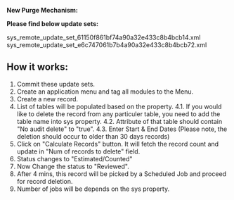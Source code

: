 **New Purge Mechanism:**

**Please find below update sets:**

sys_remote_update_set_61150f861bf74a90a32e433c8b4bcb14.xml
sys_remote_update_set_e6c747061b7b4a90a32e433c8b4bcb72.xml

How it works:
---------------------------------------------------------------
1. Commit these update sets.
2. Create an application menu and tag all modules to the Menu.
3. Create a new record.
4. List of tables will be populated based on the property.
4.1. If you would like to delete the record from any particuler table, you need to add the table name into sys property.
4.2. Attribute of that table should contain "No audit delete" to "true".
4.3. Enter Start & End Dates (Please note, the deletion should occur to older than 30 days records)
5. Click on "Calculate Records" button. It will fetch the record count and update in "Num of records to delete" field.
6. Status changes to "Estimated/Counted"
7. Now Change the status to "Reviewed".
8. After 4 mins, this record will be picked by a Scheduled Job and proceed for record deletion.
9. Number of jobs will be depends on the sys property.
